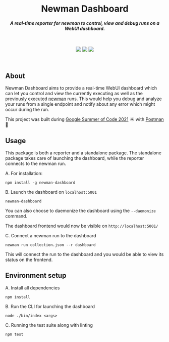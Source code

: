 <h1 align="center">
    Newman Dashboard
</h1>

<h4 align="center"><i>A real-time reporter for newman to control, view and debug runs on a WebUI dashboard.</i></h4>

<br>
<p align="center">
    <img src="https://img.shields.io/badge/built%20with-JavaScript-green?style=flat-square&logo=node.js">
    <img src="https://img.shields.io/badge/built%20for-newman-orange?style=flat-square&logo=postman">
    <img src="https://img.shields.io/badge/version-0.0.1-blue?style=flat-square">
</p>

<br>

## About

Newman Dashboard aims to provide a real-time WebUI dashboard which can let you control and view the currently executing as well as the previously executed [newman](https://github.com/postmanlabs/newman) runs. This would help you debug and analyze your runs from a single endpoint and notify about any error which might occur during the run.

This project was built during [Google Summer of Code 2021](https://summerofcode.withgoogle.com/projects/#5547391014404096) ☀️ with [Postman](https://github.com/postmanlabs) 🚀

## Usage

This package is both a reporter and a standalone package. The standalone package takes care of launching the dashboard, while the reporter connects to the newman run.

A. For installation:

```
npm install -g newman-dashboard
```

B. Launch the dashboard on `localhost:5001`

```
newman-dashboard
```

You can also choose to daemonize the dashboard using the `--daemonize` command.

The dashboard frontend would now be visible on `http://localhost:5001/`

C. Connect a newman run to the dashboard

```
newman run collection.json --r dashboard
```

This will connect the run to the dashboard and you would be able to view its status on the frontend.

## Environment setup

A. Install all dependencies

```
npm install
```

B. Run the CLI for launching the dashboard

```
node ./bin/index <args>
```

C. Running the test suite along with linting

```
npm test
```
